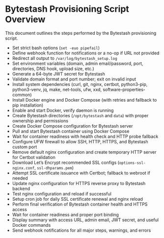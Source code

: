 # Bytestash Provisioning Script Overview

This document outlines the steps performed by the Bytestash provisioning script.

- Set strict bash options (`set -euo pipefail`)
- Define webhook function for notifications or a no-op if URL not provided
- Redirect all output to `/var/log/bytestash_setup.log`
- Set environment variables (domain, admin email/password, port, directories, DNS hook, upload size, etc.)
- Generate a 64-byte JWT secret for Bytestash
- Validate domain format and port number; exit on invalid input
- Install system dependencies (curl, git, nginx, certbot, python3-pip, python3-venv, jq, make, net-tools, ufw, xxd, software-properties-common)
- Install Docker engine and Docker Compose (with retries and fallback to pip installation)
- Enable and start Docker, verify daemon is running
- Create Bytestash directories (`/opt/bytestash` and `data`) with proper ownership and permissions
- Create Docker Compose configuration for Bytestash server
- Pull and start Bytestash container using Docker Compose
- Wait for container readiness with health check and HTTP probe fallback
- Configure UFW firewall to allow SSH, HTTP, HTTPS, and Bytestash custom port
- Remove default nginx configuration and create temporary HTTP server for Certbot validation
- Download Let’s Encrypt recommended SSL configs (`options-ssl-nginx.conf`, `ssl-dhparams.pem`)
- Attempt SSL certificate issuance with Certbot; fallback to webroot if needed
- Update nginx configuration for HTTPS reverse proxy to Bytestash backend
- Test nginx configuration and reload if successful
- Setup cron job for daily SSL certificate renewal and nginx reload
- Perform final verification of Bytestash container health and HTTPS access
- Wait for container readiness and proper port binding
- Display summary with access URL, admin email, JWT secret, and useful Docker commands
- Send webhook notifications for all major steps, warnings, and errors
